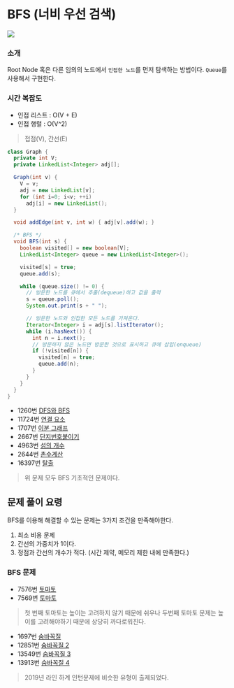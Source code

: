 # BFS (너비 우선 검색)

![](https://upload.wikimedia.org/wikipedia/commons/5/5d/Breadth-First-Search-Algorithm.gif)

### 소개

Root Node 혹은 다른 임의의 노드에서 `인접한 노드`를 먼저 탐색하는 방법이다.
`Queue`를 사용해서 구현한다.

### 시간 복잡도

- 인접 리스트 : O(V + E)
- 인접 행렬 : O(V^2)

> 접점(V), 간선(E)

```java
class Graph {
  private int V;
  private LinkedList<Integer> adj[];

  Graph(int v) {
    V = v;
    adj = new LinkedList[v];
    for (int i=0; i<v; ++i)
      adj[i] = new LinkedList();
  }

  void addEdge(int v, int w) { adj[v].add(w); }

  /* BFS */
  void BFS(int s) {
    boolean visited[] = new boolean[V];
    LinkedList<Integer> queue = new LinkedList<Integer>();

    visited[s] = true;
    queue.add(s);

    while (queue.size() != 0) {
      // 방문한 노드를 큐에서 추출(dequeue)하고 값을 출력
      s = queue.poll();
      System.out.print(s + " ");

      // 방문한 노드와 인접한 모든 노드를 가져온다.
      Iterator<Integer> i = adj[s].listIterator();
      while (i.hasNext()) {
        int n = i.next();
        // 방문하지 않은 노드면 방문한 것으로 표시하고 큐에 삽입(enqueue)
        if (!visited[n]) {
          visited[n] = true;
          queue.add(n);
        }
      }
    }
  }
}
```

- 1260번 [DFS와 BFS](https://www.acmicpc.net/problem/1260)
- 11724번 [연결 요소](https://www.acmicpc.net/problem/11724)
- 1707번 [이분 그래프](https://www.acmicpc.net/problem/1707)
- 2667번 [단지번호붙이기](https://www.acmicpc.net/problem/2667)
- 4963번 [섬의 개수](https://www.acmicpc.net/problem/4963)
- 2644번 [촌수계산](https://www.acmicpc.net/problem/2644)
- 16397번 [탈출](https://www.acmicpc.net/problem/16397)

> 위 문제 모두 BFS 기초적인 문제이다.

## 문제 풀이 요령

BFS를 이용해 해결할 수 있는 문제는 3가지 조건을 만족해야한다.

1. 최소 비용 문제
2. 간선의 가중치가 1이다.
3. 정점과 간선의 개수가 적다. (시간 제약, 메모리 제한 내에 만족한다.)

### BFS 문제

- 7576번 [토마토](https://www.acmicpc.net/problem/7576)
- 7569번 [토마토](https://www.acmicpc.net/problem/7569)

> 첫 번째 토마토는 높이는 고려하지 않기 때문에 쉬우나 두번째 토마토 문제는 높이를 고려해야하기 때문에 상당히 까다로워진다.

- 1697번 [숨바꼭질](https://www.acmicpc.net/problem/1697)
- 12851번 [숨바꼭질 2](https://www.acmicpc.net/problem/12851)
- 13549번 [숨바꼭질 3](https://www.acmicpc.net/problem/13549)
- 13913번 [숨바꼭질 4](https://www.acmicpc.net/problem/13913)

> 2019년 라인 하계 인턴문제에 비슷한 유형이 출제되었다.